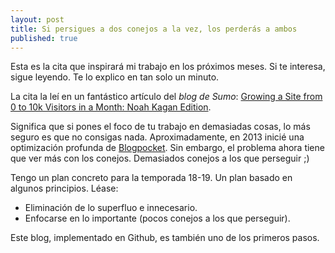 ```yaml
---
layout: post
title: Si persigues a dos conejos a la vez, los perderás a ambos
published: true
---
```


Esta es la cita que inspirará mi trabajo en los próximos meses. Si te interesa, sigue leyendo. Te lo explico en tan solo un minuto.

La cita la leí en un fantástico artículo del *blog de Sumo*: [Growing a Site from 0 to 10k Visitors in a Month: Noah Kagan Edition](https://sumo.com/stories/growing-website).

Significa que si pones el foco de tu trabajo en demasiadas cosas, lo más seguro es que no consigas nada. Aproximadamente, en 2013 inicié una optimización profunda de [Blogpocket](https://www.blogpocket.com). Sin embargo, el problema ahora tiene que ver más con los conejos. Demasiados conejos a los que perseguir ;)

Tengo un plan concreto para la temporada 18-19. Un plan basado en algunos principios. Léase:

- Eliminación de lo superfluo e innecesario.
- Enfocarse en lo importante (pocos conejos a los que perseguir).

Este blog, implementado en Github, es también uno de los primeros pasos. 
